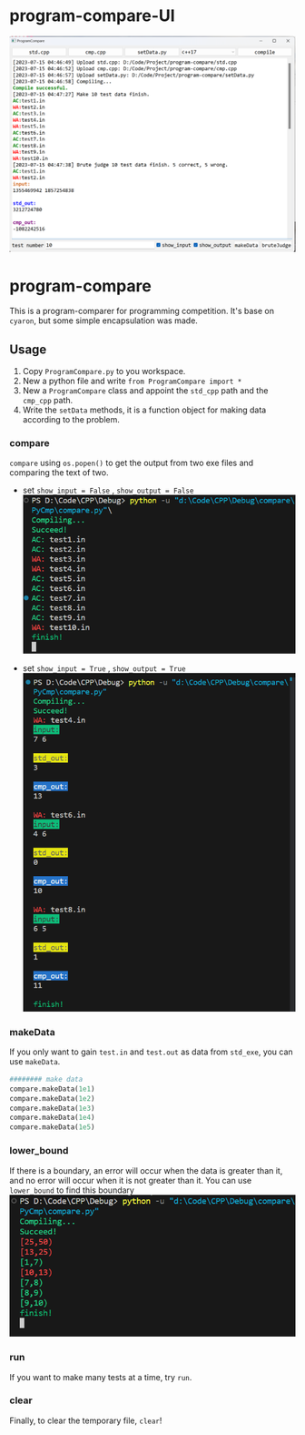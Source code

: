 # program-compare-UI

![](img\GUI.png)

# program-compare

This is a program-comparer for programming competition. It's base on `cyaron`, but some simple encapsulation was made.

## Usage

1. Copy `ProgramCompare.py` to you workspace.
2. New a python file and write `from ProgramCompare import *`
3. New a `ProgramCompare` class and appoint the `std_cpp` path and the `cmp_cpp` path.
4. Write the `setData` methods, it is a function object for making data according to the problem.

### compare

`compare` using `os.popen()` to get the output from two exe files and comparing the text of two.
* set `show_input = False` , `show_output = False`
![](img/compare.png)		

* set `show_input = True` , `show_output = True`
![](img/show_data.png)

### makeData

If you only want to gain `test.in` and `test.out` as data from `std_exe`, you can use `makeData`.

```python
######## make data
compare.makeData(1e1)
compare.makeData(1e2)
compare.makeData(1e3)
compare.makeData(1e4)
compare.makeData(1e5)
```

### lower_bound

If there is a boundary, an error will occur when the data is greater than it, and no error will occur when it is not greater than it. You can use `lower_bound` to find this boundary
![](img/lower_bound.png)

### run

If you want to make many tests at a time, try `run`.

### clear

Finally, to clear the temporary file, `clear`!
